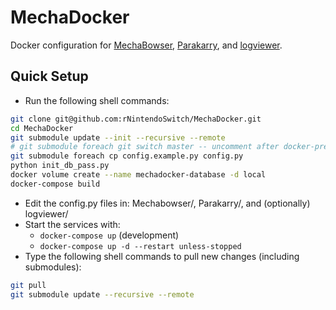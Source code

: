 # MechaDocker
Docker configuration for [MechaBowser](https://github.com/rNintendoSwitch/MechaBowser), [Parakarry](https://github.com/rNintendoSwitch/Parakarry), and [logviewer](https://github.com/rNintendoSwitch/logviewer).

## Quick Setup
* Run the following shell commands:
```sh
git clone git@github.com:rNintendoSwitch/MechaDocker.git
cd MechaDocker
git submodule update --init --recursive --remote
# git submodule foreach git switch master -- uncomment after docker-prep branches are merged 
git submodule foreach cp config.example.py config.py
python init_db_pass.py
docker volume create --name mechadocker-database -d local
docker-compose build
```
* Edit the config.py files in: Mechabowser/, Parakarry/, and (optionally) logviewer/ 
* Start the services with:
  - `docker-compose up` (development)
  - `docker-compose up -d --restart unless-stopped`
* Type the following shell commands to pull new changes (including submodules):
```sh
git pull
git submodule update --recursive --remote
```